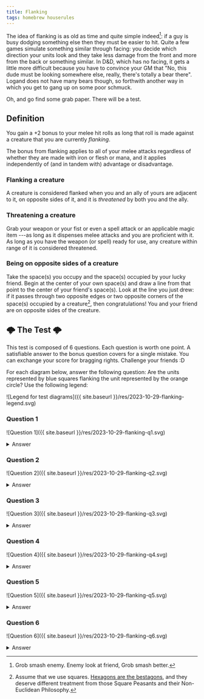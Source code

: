 ```yaml
---
title: Flanking
tags: homebrew houserules
---
```


The idea of flanking is as old as time and quite simple indeed[^1]:
if a guy is busy dodging something else then they must be easier to hit.
Quite a few games simulate something similar through facing:
you decide which direction your units look
and they take less damage from the front and more from the back or something similar.
In D&D, which has no facing, it gets a little more difficult
because you have to convince your GM that
"No, this dude must be looking somewhere else, really, there's totally a bear there".
Logand does not have many bears though,
so forthwith another way in which you get to gang up on some poor schmuck.

Oh, and go find some grab paper.
There will be a test.

## Definition

You gain a +2 bonus to your melee hit rolls
as long that roll is made against a creature that you are currently _flanking_.

The bonus from flanking applies to all of your melee attacks
regardless of whether they are made with iron or flesh or mana,
and it applies independently of (and in tandem with) advantage or disadvantage.

### Flanking a creature

A creature is considered flanked when you and an ally of yours
are adjacent to it,
on opposite sides of it,
and it is _threatened_ by both you and the ally.

### Threatening a creature

Grab your weapon
or your fist
or even a spell attack or an applicable magic item
---as long as it dispenses melee attacks
and you are proficient with it.
As long as you have the weapon (or spell) ready for use,
any creature within range of it is considered threatened.

### Being on opposite sides of a creature

Take the space(s) you occupy and the space(s) occupied by your lucky friend.
Begin at the center of your own space(s)
and draw a line from that point to the center of your friend's space(s).
Look at the line you just drew:
if it passes through
two opposite edges or two opposite corners
of the space(s) occupied by a creature[^2],
then congratulations!
You and your friend are on opposite sides of the creature.

## 🌩️ The Test 🌩️

This test is composed of 6 questions.
Each question is worth one point.
A satisfiable answer to the bonus question covers for a single mistake.
You can exchange your score for bragging rights.
Challenge your friends :D

For each diagram below,
answer the following question:
Are the units represented by blue squares flanking the unit represented by the orange circle?
Use the following legend:

![Legend for test diagrams]({{ site.baseurl }}/res/2023-10-29-flanking-legend.svg)

### Question 1

![Question 1]({{ site.baseurl }}/res/2023-10-29-flanking-q1.svg)

<details>
<summary>Answer</summary>
<p>Yes, both are adjacent melee users who stand on opposite sides of their opponent.</p>
</details>

### Question 2

![Question 2]({{ site.baseurl }}/res/2023-10-29-flanking-q2.svg)

<details>
<summary>Answer</summary>
<p>Yes, both are adjacent melee users who stand on opposite corners of the space occupied by their opponent.</p>
</details>

### Question 3

![Question 3]({{ site.baseurl }}/res/2023-10-29-flanking-q3.svg)

<details>
<summary>Answer</summary>
<p>No, because Spear is not adjacent to their opponent.</p>
</details>

### Question 4

![Question 4]({{ site.baseurl }}/res/2023-10-29-flanking-q4.svg)

<details>
<summary>Answer</summary>
<p>Yes, because both melee users are adjacent to their opponent.
If you draw a line from one to another,
that line goes through opposite ends of the squares occupied by Orange,
so this is absolutely a flank.</p>
</details>

### Question 5

![Question 5]({{ site.baseurl }}/res/2023-10-29-flanking-q5.svg)

<details>
<summary>Answer</summary>
<p>No; Bow is in the correct position,
but they are not capable of making melee attacks
and do not threaten Orange.
Even if they can make melee attacks
(say they have a club on their belt),
they need to drop the bow
and draw it before they can be considered flanking material.</p>
</details>

### Question 6

![Question 6]({{ site.baseurl }}/res/2023-10-29-flanking-q6.svg)

<details>
<summary>Answer</summary>
<p>No. Blue squares are in no position to flank
given that they are not surrounding an <em>orange circle</em>.
<dl>
    <dt>If you fell for it:</dt>
    <dd>Gotcha.</dd>
    <dt>If you did not:</dt>
    <dd>Nice job!</dd>
    <dt>If you are colorblind and had trouble with the diagram:</dt>
    <dd>Sorry!</dd>
    <dt>If you are feigning colorblind to hide your failure:</dt>
    <dd>I would like to redirect you <a href="https://alderwood.the-comic.org/comics/68/">here</a>.</dd>
</dl>
</p>
</details>

[^1]: Grob smash enemy. Enemy look at friend, Grob smash better.
[^2]:
    Assume that we use squares.
    [Hexagons are the bestagons](https://www.youtube.com/watch?v=thOifuHs6eY),
    and they deserve different treatment
    from those Square Peasants and their Non-Euclidean Philosophy.
